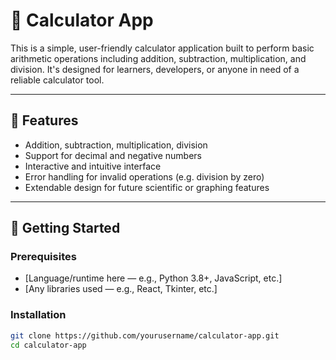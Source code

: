 # 🧮 Calculator App

This is a simple, user-friendly calculator application built to perform basic arithmetic operations including addition, subtraction, multiplication, and division. It's designed for learners, developers, or anyone in need of a reliable calculator tool.

---

## 🔧 Features

- Addition, subtraction, multiplication, division
- Support for decimal and negative numbers
- Interactive and intuitive interface
- Error handling for invalid operations (e.g. division by zero)
- Extendable design for future scientific or graphing features

---

## 🚀 Getting Started

### Prerequisites
- [Language/runtime here — e.g., Python 3.8+, JavaScript, etc.]
- [Any libraries used — e.g., React, Tkinter, etc.]

### Installation
```bash
git clone https://github.com/yourusername/calculator-app.git
cd calculator-app
